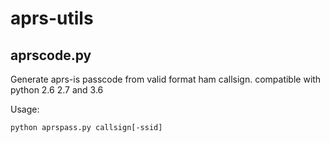aprs-utils
==========

aprscode.py
-----------
Generate aprs-is passcode from valid format ham callsign.
compatible with python 2.6 2.7 and 3.6

Usage:
```
python aprspass.py callsign[-ssid]
```

